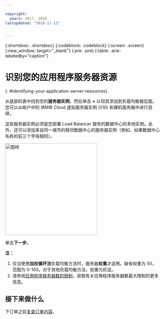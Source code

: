 ```yaml
---

copyright:
  years: 2017, 2018
lastupdated: "2018-11-12"


---
```


{:shortdesc: .shortdesc}
{:codeblock: .codeblock}
{:screen: .screen}
{:new_window: target="_blank"}
{:pre: .pre}
{:table: .aria-labeledby="caption"}

# 识别您的应用程序服务器资源
{: #identifying-your-application-server-resources}

从底部的表中找到您的**服务器实例**，然后单击 **+** 以将其添加到负载均衡器后面。您可以从帐户中的 IBM© Cloud 虚拟服务器实例 (VSI) 和裸机服务器中进行选择。

这些服务器实例必须是您部署 Load Balancer 服务的数据中心的本地实例。此外，还可以添加来自同一城市的相邻数据中心的服务器实例（例如，如果数据中心名称的前三个字母相同）。

<img src="images/locate-server-instance.png" alt="图样" style="width: 300px;"/>

单击**下一步**。

**注：** 

1. 仅当使用**加权循环法**负载均衡方法时，服务器**权重**才适用。缺省权重为 50，范围为 0-100。对于其他负载均衡方法，权重为灰显。
2. 请参阅[应用程序服务器数的限制](/docs/infrastructure/loadbalancer-service?topic=loadbalancer-service-faqs-for-ibm-cloud-load-balancer#what-s-the-maximum-number-of-compute-instances-i-can-associate-with-my-load-balancer-)，获取有关应用程序服务器数最大限制的更多信息。

## 接下来做什么
下订单之前[复查订单内容](/docs/infrastructure/loadbalancer-service?topic=loadbalancer-service-review-and-place-your-order)。
